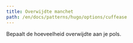 ```yaml
---
title: Overwijdte manchet
path: /en/docs/patterns/hugo/options/cuffease
---
```


Bepaalt de hoeveelheid overwijdte aan je pols.
